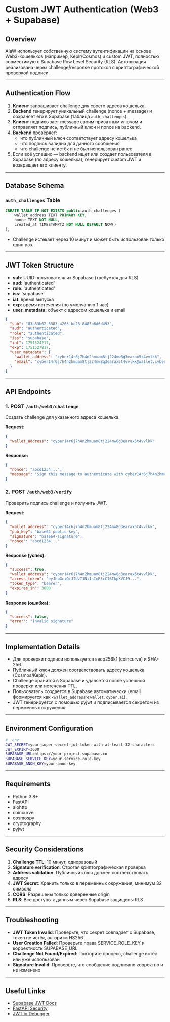 # Custom JWT Authentication (Web3 + Supabase)

## Overview

AIaW использует собственную систему аутентификации на основе Web3-кошельков (например, Keplr/Cosmos) и custom JWT, полностью совместимую с Supabase Row Level Security (RLS). Авторизация реализована через challenge/response протокол с криптографической проверкой подписи.

---

## Authentication Flow

1. **Клиент** запрашивает challenge для своего адреса кошелька.
2. **Backend** генерирует уникальный challenge (nonce + message) и сохраняет его в Supabase (таблица `auth_challenges`).
3. **Клиент** подписывает message своим приватным ключом и отправляет подпись, публичный ключ и nonce на backend.
4. **Backend** проверяет:
   - что публичный ключ соответствует адресу кошелька
   - что подпись валидна для данного сообщения
   - что challenge не истёк и не был использован ранее
5. Если всё успешно — backend ищет или создает пользователя в Supabase (по адресу кошелька), генерирует custom JWT и возвращает его клиенту.

---

## Database Schema

### `auth_challenges` Table
```sql
CREATE TABLE IF NOT EXISTS public.auth_challenges (
    wallet_address TEXT PRIMARY KEY,
    nonce TEXT NOT NULL,
    created_at TIMESTAMPTZ NOT NULL DEFAULT NOW()
);
```
- Challenge истекает через 10 минут и может быть использован только один раз.

---

## JWT Token Structure

- **sub**: UUID пользователя из Supabase (требуется для RLS)
- **aud**: 'authenticated'
- **role**: 'authenticated'
- **iss**: 'supabase'
- **iat**: время выпуска
- **exp**: время истечения (по умолчанию 1 час)
- **user_metadata**: объект с адресом кошелька и email

```json
{
  "sub": "83a33b62-6383-4263-bc28-8485b6d6d493",
  "aud": "authenticated",
  "role": "authenticated",
  "iss": "supabase",
  "iat": 1751524217,
  "exp": 1751527817,
  "user_metadata": {
    "wallet_address": "cyber14r6j7h4n2hmuam8tj224mw8g3earax5t4vvlkk",
    "email": "cyber14r6j7h4n2hmuam8tj224mw8g3earax5t4vvlkk@wallet.cyber.ai"
  }
}
```

---

## API Endpoints

### 1. POST `/auth/web3/challenge`
Создать challenge для указанного адреса кошелька.

**Request:**
```json
{
  "wallet_address": "cyber14r6j7h4n2hmuam8tj224mw8g3earax5t4vvlkk"
}
```
**Response:**
```json
{
  "nonce": "abcd1234...",
  "message": "Sign this message to authenticate with cyber14r6j7h4n2hmuam8tj224mw8g3earax5t4vvlkk.\nNonce: abcd1234..."
}
```

### 2. POST `/auth/web3/verify`
Проверить подпись challenge и получить JWT.

**Request:**
```json
{
  "wallet_address": "cyber14r6j7h4n2hmuam8tj224mw8g3earax5t4vvlkk",
  "pub_key": "base64-public-key",
  "signature": "base64-signature",
  "nonce": "abcd1234..."
}
```
**Response (успех):**
```json
{
  "success": true,
  "wallet_address": "cyber14r6j7h4n2hmuam8tj224mw8g3earax5t4vvlkk",
  "access_token": "eyJhbGciOiJIUzI1NiIsInR5cCI6IkpXVCJ9...",
  "token_type": "bearer",
  "expires_in": 3600
}
```
**Response (ошибка):**
```json
{
  "success": false,
  "error": "Invalid signature"
}
```

---

## Implementation Details

- Для проверки подписи используется secp256k1 (coincurve) и SHA-256.
- Публичный ключ должен соответствовать адресу кошелька (Cosmos/Keplr).
- Challenge хранится в Supabase и удаляется после успешной проверки или истечения TTL.
- Пользователь создается в Supabase автоматически (email формируется как `<wallet_address>@wallet.cyber.ai`).
- JWT генерируется с помощью pyjwt и подписывается секретом из переменных окружения.

---

## Environment Configuration

```bash
# .env
JWT_SECRET=your-super-secret-jwt-token-with-at-least-32-characters
JWT_EXPIRY=3600
SUPABASE_URL=https://your-project.supabase.co
SUPABASE_SERVICE_KEY=your-service-role-key
SUPABASE_ANON_KEY=your-anon-key
```

---

## Requirements

- Python 3.8+
- FastAPI
- aiohttp
- coincurve
- cosmospy
- cryptography
- pyjwt

---

## Security Considerations

1. **Challenge TTL**: 10 минут, одноразовый
2. **Signature verification**: Строгая криптографическая проверка
3. **Address validation**: Публичный ключ должен соответствовать адресу
4. **JWT Secret**: Хранить только в переменных окружения, минимум 32 символа
5. **CORS**: Разрешены только доверенные origin
6. **RLS**: Все доступы к данным через Supabase защищены RLS

---

## Troubleshooting

- **JWT Token Invalid**: Проверьте, что секрет совпадает с Supabase, токен не истёк, алгоритм HS256
- **User Creation Failed**: Проверьте права SERVICE_ROLE_KEY и корректность SUPABASE_URL
- **Challenge Not Found/Expired**: Повторите процесс, challenge истёк или уже использован
- **Signature Invalid**: Проверьте, что сообщение подписано корректно и не изменено

---

## Useful Links

- [Supabase JWT Docs](https://supabase.com/docs/guides/auth/jwt)
- [FastAPI Security](https://fastapi.tiangolo.com/tutorial/security/)
- [JWT.io Debugger](https://jwt.io/)
